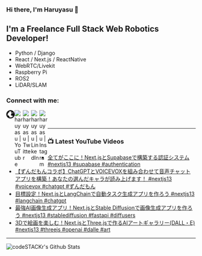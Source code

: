 ### Hi there, I'm Haruyasu 👋

## I'm a Freelance Full Stack Web Robotics Developer!
- Python / Django
- React / Next.js / ReactNative
- WebRTC/Livekit
- Raspberry Pi
- ROS2
- LiDAR/SLAM

### Connect with me:

[<img align="left" alt="harusoft.net" width="22px" src="https://raw.githubusercontent.com/iconic/open-iconic/master/svg/globe.svg" />][website]
[<img align="left" alt="haruyasu | YouTube" width="22px" src="https://cdn.jsdelivr.net/npm/simple-icons@v3/icons/youtube.svg" />][youtube]
[<img align="left" alt="haruyasu | Twitter" width="22px" src="https://cdn.jsdelivr.net/npm/simple-icons@v3/icons/twitter.svg" />][twitter]
[<img align="left" alt="haruyasu | LinkedIn" width="22px" src="https://cdn.jsdelivr.net/npm/simple-icons@v3/icons/linkedin.svg" />][linkedin]
[<img align="left" alt="haruyasu | Instagram" width="22px" src="https://cdn.jsdelivr.net/npm/simple-icons@v3/icons/instagram.svg" />][instagram]

<br />
<br />

---

### 📺 Latest YouTube Videos
<!-- YOUTUBE:START -->
- [全てがここに！Next.jsとSupabaseで構築する認証システム #nextjs13 #supabase #authentication](https://www.youtube.com/watch?v=DWHR0jJrAp4)
- [【ずんだもんコラボ】ChatGPTとVOICEVOXを組み合わせて音声チャットアプリを構築！あなたの選んだキャラが読み上げます！ #nextjs13 #voicevox #chatgpt #ずんだもん](https://www.youtube.com/watch?v=birLEMGFhYY)
- [目標設定！Next.jsとLangChainで自動タスク生成アプリを作ろう #nextjs13 #langchain #chatgpt](https://www.youtube.com/watch?v=4L9gLSb4yzU)
- [最強AI画像生成アプリ！Next.jsとStable Diffusionで画像生成アプリを作ろう #nextjs13 #stablediffusion #fastapi #diffusers](https://www.youtube.com/watch?v=KTQDNSc7s-Q)
- [3Dで絵画を楽しむ！Next.jsとThree.jsで作るAIアートギャラリー&lpar;DALL・E&rpar; #nextjs13 #threejs #openai #dalle #art](https://www.youtube.com/watch?v=ivYenh-8EyM)
<!-- YOUTUBE:END -->

---

<img align="left" alt="codeSTACKr's Github Stats" src="https://github-readme-stats.vercel.app/api?username=haruyasu&show_icons=true&hide_border=true" />

[website]: https://harusoft.net/
[twitter]: https://twitter.com/hathle
[youtube]: https://www.youtube.com/channel/UCjpXqPZM1UPJoiyNVUTixqQ/
[instagram]: https://www.instagram.com/hathle/
[linkedin]: https://www.linkedin.com/in/haruyasu/
